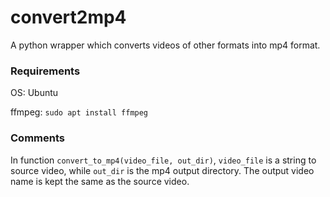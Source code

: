 # convert2mp4
A python wrapper which converts videos of other formats into mp4 format.

### Requirements
OS: Ubuntu

ffmpeg: `sudo apt install ffmpeg`

### Comments
In function `convert_to_mp4(video_file, out_dir)`, `video_file` is a string to source video, while `out_dir` is the mp4 output directory.
The output video name is kept the same as the source video.
